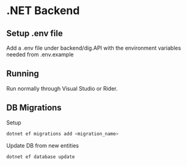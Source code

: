 # .NET Backend

## Setup .env file

Add a .env file under backend/dig.API with the environment variables needed from .env.example

## Running

Run normally through Visual Studio or Rider.

## DB Migrations

Setup

```bash
dotnet ef migrations add <migration_name>
```

Update DB from new entities

```bash
dotnet ef database update
```
